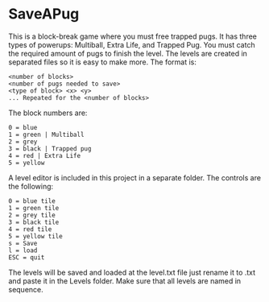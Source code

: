 # SaveAPug
This is a block-break game where you must free trapped pugs.
It has three types of powerups: Multiball, Extra Life, and Trapped Pug. You must catch the required amount of pugs to finish the level.
The levels are created in separated files so it is easy to make more.
The format is:
```
<number of blocks>
<number of pugs needed to save>
<type of block> <x> <y>
... Repeated for the <number of blocks>
```
The block numbers are:
```
0 = blue
1 = green | Multiball
2 = grey
3 = black | Trapped pug
4 = red | Extra Life
5 = yellow
```
A level editor is included in this project in a separate folder. The controls are the following:
```
0 = blue tile
1 = green tile
2 = grey tile
3 = black tile
4 = red tile
5 = yellow tile
s = Save
l = load
ESC = quit
```

The levels will be saved and loaded at the level.txt file just rename it to <level number>.txt and paste it in the Levels folder. Make sure that all levels are named in sequence.
